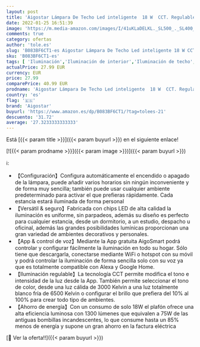 ```yaml
---
layout: post
title: 'Aigostar Lámpara De Techo Led inteligente  18 W  CCT. Regulable de luz cálida a blanca 3000 a 6500K  1300lm. Compatible con Alexa y Google Home. 34 x 8 cm alto. Equivalente a 75 W incandescente.'
date: 2022-01-25 16:51:39
image: 'https://m.media-amazon.com/images/I/41uKLaDELKL._SL500_._SL400_.jpg'
comments: true
category: ofertas
author: 'tole.es'
slug: 'B083BF6CT1-es Aigostar Lámpara De Techo Led inteligente 18 W CCT....'
sku: 'B083BF6CT1-es'
tags: [ 'Iluminación','Iluminación de interior','Iluminación de techo','Iluminación de techo de interior','aigostar','alexa','google','home', ]
actualPrice: 27.99 EUR
currency: EUR
price: 27.99
comparePrice: 40.99 EUR
prodname: 'Aigostar Lámpara De Techo Led inteligente  18 W  CCT. Regulable de luz cálida a blanca 3000 a 6500K  1300lm. Compatible con Alexa y Google Home. 34 x 8 cm alto. Equivalente a 75 W incandescente.'
country: 'es'
flag: '🇪🇸'
brand: 'Aigostar'
buyurl: 'https://www.amazon.es/dp/B083BF6CT1/?tag=tolees-21'
descuento: '31.72'
average: '27.3233333333333'
---
```


Está [{{< param title >}}]({{< param buyurl >}}) en el siguiente enlace!

[![{{< param prodname >}}]({{< param image >}})]({{< param buyurl >}})

ℹ️:

- 【Configuración】Configura automáticamente el encendido o apagado de la lámpara, puede añadir varios horarios sin ningún inconveniente y de forma muy sencilla; también puede usar cualquier ambiente predeterminado para activar el que prefieras rápidamente. Cada estancia estará iluminada de forma personal
- 【Versátil & seguro】Fabricada con chips LED de alta calidad la iluminación es uniforme, sin parpadeos, además su diseño es perfecto para cualquier estancia, desde un dormitorio, a un estudio, despacho u oficinal, además las grandes posibilidades lumínicas proporcionan una gran variedad de ambientes decorativos y personales.
- 【App & control de voz】Mediante la App gratuita AigoSmart podrá controlar y configurar fácilmente la iluminación en todo su hogar. Sólo tiene que descargarla, conectarse mediante WiFi o hotspot con su móvil y podrá controlar la iluminación de forma sencilla solo con su voz ya que es totalmente compatible con Alexa y Google Home.
- 【Iluminación regulable】La tecnología CCT permite modifica el tono e intensidad de la luz desde la App. También permite seleccionar el tono de color, desde una luz cálida de 3000 Kelvin a una luz totalmente blanco fría de 6500 Kelvin o configurar el brillo que prefiera del 10% al 100% para crear todo tipo de ambientes.
- 【Ahorro de energía】Con un consumo de solo 18W el plafón ofrece una alta eficiencia luminosa con 1300 lúmenes que equivalen a 75W de las antiguas bombillas incandescentes, lo que consume hasta un 85% menos de energía y supone un gran ahorro en la factura eléctrica

[🛒 Ver la oferta!!]({{< param buyurl >}})

